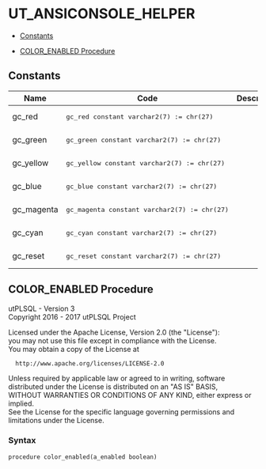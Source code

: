 # UT_ANSICONSOLE_HELPER



- [Constants](#constants)



- [COLOR_ENABLED Procedure](#color_enabled)





## Constants<a name="constants"></a>

Name | Code | Description
--- | --- | ---
gc_red | <pre>gc_red     constant varchar2(7) := chr(27) || '[31m';</pre> | 
gc_green | <pre>gc_green   constant varchar2(7) := chr(27) || '[32m';</pre> | 
gc_yellow | <pre>gc_yellow  constant varchar2(7) := chr(27) || '[33m';</pre> | 
gc_blue | <pre>gc_blue    constant varchar2(7) := chr(27) || '[34m';</pre> | 
gc_magenta | <pre>gc_magenta constant varchar2(7) := chr(27) || '[35m';</pre> | 
gc_cyan | <pre>gc_cyan    constant varchar2(7) := chr(27) || '[36m';</pre> | 
gc_reset | <pre>gc_reset   constant varchar2(7) := chr(27) || '[0m';</pre> | 






 
## COLOR_ENABLED Procedure<a name="color_enabled"></a>


<p>
<p>utPLSQL - Version 3<br />  Copyright 2016 - 2017 utPLSQL Project</p><p>  Licensed under the Apache License, Version 2.0 (the &quot;License&quot;):<br />  you may not use this file except in compliance with the License.<br />  You may obtain a copy of the License at</p><pre><code>  http://www.apache.org/licenses/LICENSE-2.0</code></pre><p>  Unless required by applicable law or agreed to in writing, software<br />  distributed under the License is distributed on an &quot;AS IS&quot; BASIS,<br />  WITHOUT WARRANTIES OR CONDITIONS OF ANY KIND, either express or implied.<br />  See the License for the specific language governing permissions and<br />  limitations under the License.</p>
</p>

### Syntax
```plsql
procedure color_enabled(a_enabled boolean)
```

 





 
